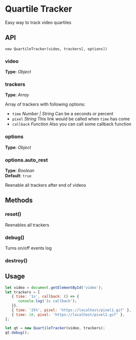 # Quartile Tracker
Easy way to track video quartiles

 

## API

```text
new QuartileTracker(video, trackers[, options])
```


### video   
**Type**: _Object_   


### trackers
**Type**: _Array_   

Array of trackers with following options:
- `time` _Number | String_ Can be a seconds or percent
- `pixel` _String_ This link would be called when `time` has come
- `callback` _Function_ Also you can call some callback function


### options
**Type**: _Object_   


### options.auto_rest
**Type**: _Boolean_   
**Default**: `true`   

Reenable all trackers after end of videos




## Methods


### reset()

Reenables all trackers


### debug()

Turns on/off events log



### destroy()




## Usage
```javascript
let video = document.getElementById('video');
let trackers = [
   { time: '1s', callback: () => {
      console.log('1s callback');
   }},
   { time: '25%', pixel: 'https://localhost/pixel1.gif' },
   { time: 10, pixel: 'https://localhost/pixel2.gif' },
];

let qt = new QuartileTracker(video, trackers);
qt.debug();
```








